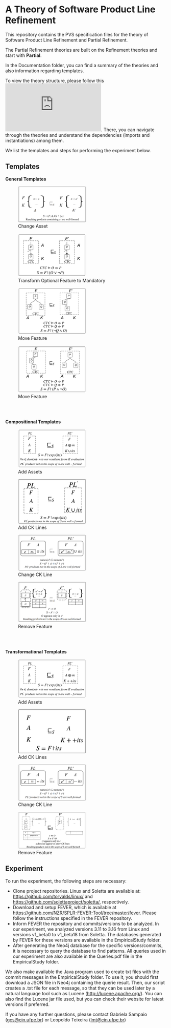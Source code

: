 # A Theory of Software Product Line Refinement

This repository contains the PVS specification files for the theory of Software Product Line Refinement and Partial Refinement. 

The Partial Refinement theories are built on the Refinement theories and start with <b>Partial</b>. 

In the Documentation folder, you can find a summary of the theories and also information regarding templates. 

To view the theory structure, please follow this ![link](https://github.com/spgroup/theory-pl-refinement/blob/dev/Documentation/theory-structure.pdf). There, you can navigate through the theories and understand the dependencies (imports and instantiations) among them.

We list the templates and steps for performing the experiment below.

## Templates

<b>General Templates</b>
<figure>
<img src="https://github.com/spgroup/theory-pl-refinement/blob/dev/Documentation/templates/changeasset.png" alt="Change Asset Template" width="50%" height="50%">
<figcaption>Change Asset</figcaption>
</figure>

<figure>
<img src="https://github.com/spgroup/theory-pl-refinement/blob/dev/Documentation/templates/transfoptmand.png" alt="Transform Optional Feature to Mandatory Template" width="50%" height="50%">
<figcaption>Transform Optional Feature to Mandatory</figcaption>
</figure>

<figure>
<img src="https://github.com/spgroup/theory-pl-refinement/blob/dev/Documentation/templates/movefeature.png" alt="Move Feature Template" width="50%" height="50%">
<figcaption>Move Feature</figcaption>
</figure>

<figure>
<img src="https://github.com/spgroup/theory-pl-refinement/blob/dev/Documentation/templates/movefeature2.png" alt="Move Feature Template" width="50%" height="50%">
<figcaption>Move Feature</figcaption>
</figure>
<br><br>

<b>Compositional Templates</b>
<figure>
<img src="https://github.com/spgroup/theory-pl-refinement/blob/dev/Documentation/templates/addassets.png" alt="Add Assets Template" width="50%" height="50%">
<figcaption>Add Assets</figcaption>
</figure>

<figure>
<img src="https://github.com/spgroup/theory-pl-refinement/blob/dev/Documentation/templates/addcklines.png" alt="Add CK Lines Template" width="50%" height="50%">
<figcaption>Add CK Lines</figcaption>
</figure>

<figure>
<img src="https://github.com/spgroup/theory-pl-refinement/blob/dev/Documentation/templates/changeckline.png" alt="Add CK Lines Template" width="50%" height="50%">
<figcaption>Change CK Line</figcaption>
</figure>

<figure>
<img src="https://github.com/spgroup/theory-pl-refinement/blob/dev/Documentation/templates/removefeature.png" alt="Remove Feature Template" width="50%" height="50%">
<figcaption>Remove Feature</figcaption>
</figure>

<br><br>

<b>Transformational Templates</b>
<figure>
<img src="https://github.com/spgroup/theory-pl-refinement/blob/dev/Documentation/templates/addassetsannotative.png" alt="Add Assets Template" width="50%" height="50%">
<figcaption>Add Assets</figcaption>
</figure>

<figure>
<img src="https://github.com/spgroup/theory-pl-refinement/blob/dev/Documentation/templates/addcklinesannotative.png" alt="Add CK Lines Template" width="50%" height="50%">
<figcaption>Add CK Lines</figcaption>
</figure>

<figure>
<img src="https://github.com/spgroup/theory-pl-refinement/blob/dev/Documentation/templates/changecklineannotative.png" alt="Add CK Lines Template" width="50%" height="50%">
<figcaption>Change CK Line</figcaption>
</figure>

<figure>
<img src="https://github.com/spgroup/theory-pl-refinement/blob/dev/Documentation/templates/removefeatureannotative.png" alt="Remove Feature Template" width="50%" height="50%">
<figcaption>Remove Feature</figcaption>
</figure>



## Experiment

To run the experiment, the following steps are necessary:
- Clone project repositories. Linux and Soletta are available at: https://github.com/torvalds/linux/ and https://github.com/solettaproject/soletta/, respectively.
- Download and setup FEVER, which is available at https://github.com/NZR/SPLR-FEVER-Tool/tree/master/fever. Please follow the instructions specified in the FEVER repository.
- Inform FEVER the repository and commits/versions to be analyzed. In our experiment, we analyzed versions 3.11 to 3.16 from Linux and versions v1_beta0 to v1_beta18 from Soletta. The databases generated by FEVER for these versions are available in the EmpiricalStudy folder. 
- After generating the Neo4j database for the specific versions/commits, it is necessary to query the database to find patterns. All queries used in our experiment are also available in the Queries.pdf file in the EmpiricalStudy folder.

We also make available the Java program used to create txt files with the commit messages in the EmpiricalStudy folder. To use it, you should first download a JSON file in Neo4j containing the querie result. Then, our script creates a .txt file for each message, so that they can be used later by a natural language tool such as Lucene (http://lucene.apache.org/).
You can also find the Lucene jar file used, but you can check their website for latest versions if preferred.

If you have any further questions, please contact Gabriela Sampaio (gcs@cin.ufpe.br) or Leopoldo Teixeira (lmt@cin.ufpe.br)

